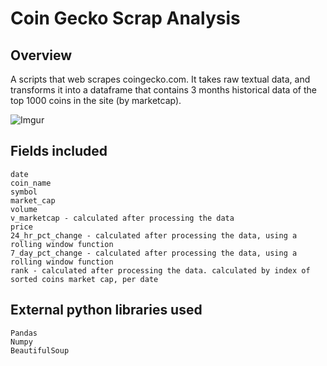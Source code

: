 # Coin Gecko Scrap Analysis
## Overview 
A scripts that web scrapes coingecko.com. It takes raw textual data, and transforms it into a dataframe that contains 3 months historical data of the top 1000 coins in the site (by marketcap).


![Imgur](https://i.imgur.com/CozCdI4.png)

## Fields included
```
date
coin_name
symbol
market_cap
volume
v_marketcap - calculated after processing the data
price
24_hr_pct_change - calculated after processing the data, using a rolling window function
7_day_pct_change - calculated after processing the data, using a rolling window function
rank - calculated after processing the data. calculated by index of sorted coins market cap, per date
```


## External python libraries used
```
Pandas
Numpy
BeautifulSoup
```
